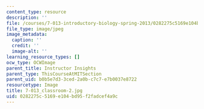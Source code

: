 ```yaml
---
content_type: resource
description: ''
file: /courses/7-013-introductory-biology-spring-2013/0282275c5169e104bd95f2fadcef4a9c_7-013_classroom-2.jpg
file_type: image/jpeg
image_metadata:
  caption: ''
  credit: ''
  image-alt: ''
learning_resource_types: []
ocw_type: OCWImage
parent_title: Instructor Insights
parent_type: ThisCourseAtMITSection
parent_uid: b0b5e7d3-3ced-2a0b-c7c7-e7b0037e8722
resourcetype: Image
title: 7-013_classroom-2.jpg
uid: 0282275c-5169-e104-bd95-f2fadcef4a9c
---
```


